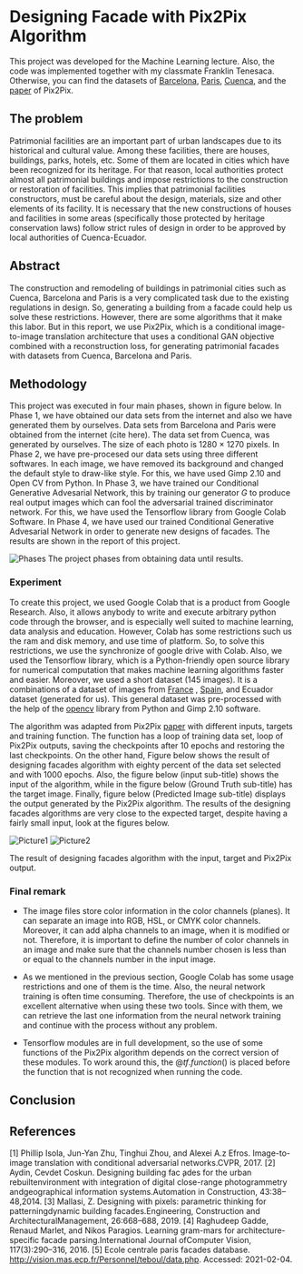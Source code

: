 # Designing Facade with Pix2Pix Algorithm
This project was developed for the Machine Learning lecture. Also, the code was implemented together with my classmate Franklin Tenesaca. Otherwise, you can find the datasets of [Barcelona](http://vision.mas.ecp.fr/Personnel/teboul/data.php), [Paris](https://github.com/raghudeep/ParisArtDecoFacadesDataset/tree/master/images), [Cuenca](https://github.com/stalyn21/designingFacade/tree/main/img/input), and the [paper](https://affinelayer.com/pixsrv/) of Pix2Pix. 

## The problem
Patrimonial facilities are an important part of urban landscapes due to its historical and cultural value. Among these facilities, there are houses, buildings, parks, hotels, etc. Some of them are located in cities which have been recognized for its heritage. For that reason, local authorities protect almost all patrimonial buildings and impose restrictions to the construction or restoration of facilities. This implies that patrimonial facilities constructors, must be careful about the design, materials, size and other elements of its facility. It is necessary that the new constructions of houses and facilities in some areas (specifically those protected by heritage conservation laws) follow strict rules of design in order to be approved by local authorities of Cuenca-Ecuador.

## Abstract
The construction and remodeling of buildings in patrimonial cities such as Cuenca, Barcelona and Paris is a very complicated task due to the existing regulations in design. So, generating a building from a facade could help us solve these restrictions. However, there are some algorithms that it make this labor. But in this report, we use Pix2Pix, which is a conditional image-to-image translation architecture that uses a conditional GAN objective combined with a reconstruction loss, for generating patrimonial facades with datasets from Cuenca, Barcelona and Paris.

## Methodology
This project was executed in four main phases, shown in figure below. In Phase 1, we have obtained our data sets from the internet and also we have generated them by ourselves. Data sets from Barcelona and Paris were obtained from the internet (cite here). The data set from Cuenca, was generated by ourselves. The size of each photo is 1280 $\times$ 1270 pixels. In Phase 2, we have pre-procesed our data sets using three different softwares. In each image, we have removed its background and changed the default style to draw-like style. For this, we have used Gimp 2.10 and Open CV from Python. In Phase 3, we have trained our Conditional Generative Advesarial Network, this by training our generator $G$ to produce real output images which can fool the adversarial trained discriminator network. For this, we have used the Tensorflow library from Google Colab Software. In Phase 4, we have used our trained Conditional Generative Advesarial Network in order to generate new designs of facades. The results are shown in the report of this project.

![Phases](https://github.com/stalyn21/designingFacade/blob/main/img/PhasesImage1.png)
The project phases from obtaining data until results.

### Experiment
To create this project, we used Google Colab that is a product from Google Research. Also, it allows anybody to write and execute arbitrary python code through the browser, and is especially well suited to machine learning, data analysis and education. However, Colab has some restrictions such us the ram and disk memory, and use time of platform. So, to solve this restrictions, we use the synchronize of google drive with Colab. Also, we used the Tensorflow library, which is a Python-friendly open source library for numerical computation that makes machine learning algorithms faster and easier. Moreover, we used a short dataset (145 images). It is a combinations of a dataset of images from [France](https://github.com/raghudeep/ParisArtDecoFacadesDataset/tree/master/images) , [Spain](http://vision.mas.ecp.fr/Personnel/teboul/data.php), and Ecuador dataset (generated for us). This general dataset was pre-processed with the help of the [opencv](https://github.com/stalyn21/designingFacade/blob/main/src/dataset.py) library from Python  and Gimp 2.10 software.

The algorithm was adapted from Pix2Pix [paper](https://affinelayer.com/pixsrv/) with different inputs, targets and training function. The function has a loop of training data set, loop of Pix2Pix outputs, saving the checkpoints after 10 epochs and restoring the last checkpoints. On the other hand, Figure below shows the result of designing facades algorithm with eighty percent of the data set selected and with 1000 epochs. Also, the figure below (input sub-title) shows the input of the algorithm, while in the figure below (Ground Truth sub-title) has the target image. Finally, figure below (Predicted Image sub-title) displays the output generated by the Pix2Pix algorithm. The results of the designing facades algorithms are very close to the expected target, despite having a fairly small input, look at the figures below.  

![Picture1](https://github.com/stalyn21/designingFacade/blob/main/img/outputPix2Pix/Picture1.png)
![Picture2](https://github.com/stalyn21/designingFacade/blob/main/img/outputPix2Pix/Picture2.png)

The result of designing facades algorithm with the input, target and Pix2Pix output.

### Final remark
* The image files store color information in the color channels (planes). It can separate an image into RGB, HSL, or CMYK color channels. Moreover, it can add alpha channels to an image, when it is modified or not. Therefore, it is important to define the number of color channels in an image and make sure that the channels number chosen is less than or equal to the channels number in the input image.

* As we mentioned in the previous section, Google Colab has some usage restrictions and one of them is the time. Also, the neural network training is often time consuming. Therefore, the use of checkpoints is an excellent alternative when using these two tools. Since with them, we can retrieve the last one information from the neural network training and continue with the process without any problem.

* Tensorflow modules are in full development, so the use of some functions of the Pix2Pix algorithm depends on the correct version of these modules. To work around this, the $@tf.function()$ is placed before the function that is not recognized when running the code.

## Conclusion 

## References
[1]  Phillip Isola, Jun-Yan Zhu, Tinghui Zhou, and Alexei A.z Efros.  Image-to-image translation with conditional adversarial networks.CVPR, 2017.
[2]  Aydin, Cevdet Coskun.  Designing building fac ̧ades for the urban rebuiltenvironment with integration of digital close-range photogrammetry andgeographical information systems.Automation in Construction, 43:38–48,2014.
[3]  Mallasi,  Z.   Designing  with  pixels:  parametric  thinking  for  patterningdynamic  building  facades.Engineering, Construction and ArchitecturalManagement, 26:668–688, 2019.
[4]  Raghudeep Gadde, Renaud Marlet, and Nikos Paragios.  Learning gram-mars  for  architecture-specific  facade  parsing.International Journal ofComputer Vision, 117(3):290–316, 2016.
[5]  Ecole centrale paris facades database.  http://vision.mas.ecp.fr/Personnel/teboul/data.php.  Accessed: 2021-02-04.
